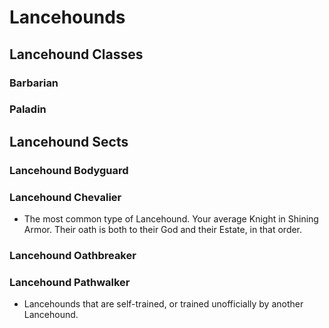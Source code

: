 # Lancehounds

## Lancehound Classes

### Barbarian

### Paladin

## Lancehound Sects

### Lancehound Bodyguard 

### Lancehound Chevalier
- The most common type of Lancehound. Your average Knight in Shining Armor. Their oath is both to their God and their Estate, in that order.

### Lancehound Oathbreaker

### Lancehound Pathwalker
- Lancehounds that are self-trained, or trained unofficially by another Lancehound.